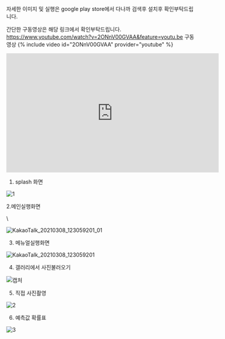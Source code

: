 자세한 이미지 및 실행은
google play store에서 다나까 검색후 설치후 확인부탁드립니다.

간단한 구동영상은 해당 링크에서 확인부탁드립니다. 
https://www.youtube.com/watch?v=2ONnV00GVAA&feature=youtu.be
구동영상 
{% include video id="2ONnV00GVAA" provider="youtube" %}
<iframe width="560" height="315" src="https://www.youtube.com/watch?v=2ONnV00GVAA&feature=youtu.be" frameborder="0" allowfullscreen></iframe>



1. splash 화면 


![1](https://user-images.githubusercontent.com/78811229/110271191-dd8d8600-800a-11eb-8147-24ade1a36fcb.jpg)



2.메인실행화면 

\




![KakaoTalk_20210308_123059201_01](https://user-images.githubusercontent.com/78811229/110271200-debeb300-800a-11eb-8406-cfd879b43024.jpg)






3. 메뉴얼실행화면 







![KakaoTalk_20210308_123059201](https://user-images.githubusercontent.com/78811229/110271208-dfefe000-800a-11eb-9216-96ce1ef4c6f7.jpg)








4. 갤러리에서 사진불러오기 









![캡처](https://user-images.githubusercontent.com/78811229/110715193-1d8d7c80-8248-11eb-8774-c7e202760869.JPG)





5. 직접 사진촬영








![2](https://user-images.githubusercontent.com/78811229/110715195-1ebea980-8248-11eb-9473-f25387682a0c.JPG)






6. 예측값 확률표 








![3](https://user-images.githubusercontent.com/78811229/110715197-1f574000-8248-11eb-83a4-5e62deef961b.JPG)
